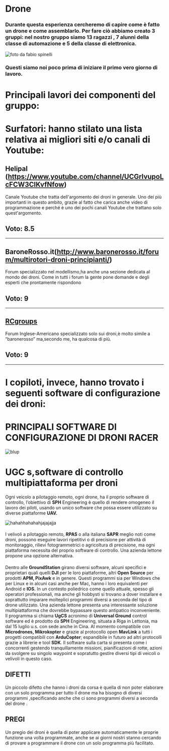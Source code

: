 # Drone

### Durante questa esperienza cercheremo di capire come è fatto un drone e come assemblarlo. Per fare ciò abbiamo creato 3 gruppi:  nel nostro gruppo siamo 13 ragazzi , 7 alunni della classe di automazione e 5 della classe di elettronica.


![foto da fabio spinelli](https://cloud.githubusercontent.com/assets/25582920/22729449/120326ba-ede3-11e6-807d-0c6e17827b5c.jpg)
### Questi siamo noi poco prima di iniziare il primo vero giorno di lavoro.

# **Principali lavori dei componenti del gruppo:**

# **Surfatori:** hanno stilato una lista relativa ai migliori siti e/o canali di Youtube:

## Helipal (https://www.youtube.com/channel/UCGrIvupoLcFCW3CIKvfNfow)

Canale Youtube che tratta dell'argomento dei droni in generale. Uno dei più importanti in questo ambito, grazie al fatto che carica anche video di programmazione e perché è uno dei pochi canali Youtube che trattano solo quest'argomento.
## Voto: 8.5
---

## BaroneRosso.it(http://www.baronerosso.it/forum/multirotori-droni-principianti/)

Forum specializzato nel modellismo,ha anche una sezione dedicata al mondo dei droni.
Come in tutti i forum la gente pone domande e degli esperti che prontamente rispondono 
## Voto: 9
---

## [RCgroups](https://www.rcgroups.com/fpv-racing-926/)

Forum Inglese-Americano specializzato solo sui droni,è molto simile a “baronerosso” ma,secondo
me, ha qualcosa di più.
## Voto: 9
---

# I copiloti, invece, hanno trovato i seguenti software di configurazione dei droni:
# **PRINCIPALI SOFTWARE DI CONFIGURAZIONE DI DRONI RACER** 

![blup](https://cloud.githubusercontent.com/assets/25582920/22690611/f99f771a-ed36-11e6-93f1-a988c5dda5e8.jpg)

####
# **UGC** s,software di controllo multipiattaforma per droni
Ogni veicolo a pilotaggio remoto, ogni drone, ha il proprio software di controllo, l’obiettivo di  **SPH** Engineering è quello di rendere omogeneo il lavoro dei piloti, usando un unico software che possa essere utilizzato su diverse piattaforme **UAV.**

![hahahhahahahjajajajja](https://cloud.githubusercontent.com/assets/25582920/22690918/3a118b5c-ed38-11e6-8961-29055bf8bb54.jpg)

####
I velivoli a pilotaggio remoto, **RPAS** o alla italiana **SAPR** meglio noti come droni, possono eseguire lavori ripetitivi o di precisione per attività di monitoraggio, rilievi fotogrammetrici o agricoltura di precisione, ma ogni piattaforma necessita del proprio software di controllo. Una azienda lettone propone una opzione alternativa.

####
Dentro alle **GroundStation** girano diversi software, alcuni specifici e proprietari quali quelli **DJI** per le loro piattaforme, altri **Open Source** per prodotti **APM, PixAwk** e in genere. Questi programmi sia per Windows che per Linux e in alcuni casi anche per Mac, hanno i loro equivalenti per Android e **IOS.**
In un contesto poliedrico come quello attuale, spesso gli operatori professionali, ma anche gli hobbysti si trovano a dover installare e soprattutto imparare molteplici programmi diversi a seconda del tipo di drone utilizzato. Una azienda lettone presenta una interessante soluzione multipiattaforma che dovrebbe bypassare questo antipatico inconveniente.
Il programma si chiama **UgCS** acronimo di **Universal Ground** control software ed è prodotto da **SPH** Engineering, situata a Riga in Lettonia, ma  dal 15 luglio u.s. con sede anche in Cina.
Al momento compatibile con **Microdrones, Mikrokopter** e grazie al protocollo open **MavLink** a tutti i progetti compatibili con **ArduCopter**; espandibile in futuro ad altri protocolli grazie a librerie e tool **SDK**.
Il software sulla carta si presenta come i concorrenti gestendo tranquillamente missioni, pianificazioni di rotte, azioni da svolgere su singolo waypoint e sopratutto gestire diversi tipi di veicoli o velivoli in questo caso.


## **DIFETTI**

####
Un piccolo difetto che hanno i droni da corsa è quella di non poter elaborare con un solo programma per tutto il drone ma ha bisogno di diversi programmi ,specificando anche che ci sono programmi diversi a seconda del drone .

## **PREGI**
####
Un pregio dei droni è quella di poter applicare automaticamente le proprie funzione una volta programmate, anche se ai giorni nostri stanno cercando di provare a programmare il drone con un solo programma più facilitato.

